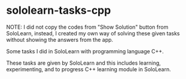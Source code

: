 # sololearn-tasks-cpp

NOTE: I did not copy the codes from "Show Solution" button from SoloLearn, instead, I created my own way of solving these given tasks without showing the answers from the app.

Some tasks I did in SoloLearn with programming language C++.

These tasks are given by SoloLearn and this includes learning, experimenting, and to progress C++ learning module in SoloLearn.
